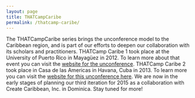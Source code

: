 ```yaml
---
layout: page
title: THATCampCaribe
permalink: /thatcamp-caribe/
---
```



The THATCampCaribe series brings the unconference model to the Caribbean region, and is part of our efforts to deepen our collaboration with its scholars and practitioners. THATCamp Caribe 1 took place at the University of Puerto Rico in Mayagüez in 2012. To learn more about that event you can visit the [website for the unconference](http://caribbean2012.thatcamp.org/). THATCamp Caribe 2 took place in Casa de las Americas in Havana, Cuba in 2013. To learn more you can visit the [website for this unconference here](http://caribbean2013.thatcamp.org/). We are now in the early stages of planning our third iteration for 2015 as a collaboration with Create Caribbean, Inc. in Dominica. Stay tuned for more! 